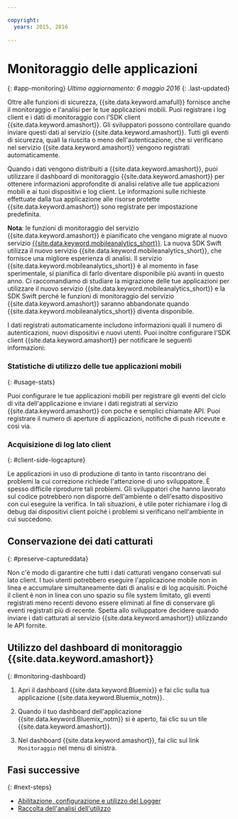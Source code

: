 ```yaml
---

copyright:
  years: 2015, 2016
  
---
```


# Monitoraggio delle applicazioni
{: #app-monitoring}
*Ultimo aggiornamento: 6 maggio 2016*
{: .last-updated}

Oltre alle funzioni di sicurezza, {{site.data.keyword.amafull}} fornisce anche il monitoraggio e l'analisi per le tue applicazioni mobili. Puoi registrare i log client e i dati di monitoraggio con l'SDK client {{site.data.keyword.amashort}}. Gli sviluppatori possono controllare quando inviare questi dati al servizio {{site.data.keyword.amashort}}. Tutti gli eventi di sicurezza, quali la riuscita o meno dell'autenticazione, che si verificano nel servizio {{site.data.keyword.amashort}} vengono registrati automaticamente.

Quando i dati vengono distribuiti a {{site.data.keyword.amashort}}, puoi utilizzare il dashboard di monitoraggio {{site.data.keyword.amashort}} per ottenere informazioni approfondite di analisi relative alle tue applicazioni mobili e ai tuoi dispositivi e log client. Le informazioni sulle richieste effettuate dalla tua applicazione alle risorse protette {{site.data.keyword.amashort}} sono registrate per impostazione predefinita.


**Nota**: le funzioni di monitoraggio del servizio {{site.data.keyword.amashort}} è pianificato che vengano migrate al nuovo servizio [{{site.data.keyword.mobileanalytics_short}}](https://console.ng.bluemix.net/catalog/services/mobile-analytics). La nuova SDK Swift utilizza il nuovo servizio {{site.data.keyword.mobileanalytics_short}}, che fornisce una migliore esperienza di analisi. Il servizio {{site.data.keyword.mobileanalytics_short}} è al momento in fase sperimentale, si pianifica di farlo diventare disponibile più avanti in questo anno. Ci raccomandiamo di studiare la migrazione delle tue applicazioni per utilizzare il nuovo servizio {{site.data.keyword.mobileanalytics_short}} e la SDK Swift perché le funzioni di monitoraggio del servizio {{site.data.keyword.amashort}} saranno abbandonate quando {{site.data.keyword.mobileanalytics_short}} diventa disponibile.


I dati registrati automaticamente includono informazioni quali il numero di autenticazioni, nuovi dispositivi e nuovi utenti. Puoi inoltre configurare
l'SDK client {{site.data.keyword.amashort}} per notificare le seguenti informazioni:

### Statistiche di utilizzo delle tue applicazioni mobili
{: #usage-stats}

Puoi configurare le tue applicazioni mobili per registrare gli eventi del ciclo di vita dell'applicazione e inviare i dati registrati al servizio {{site.data.keyword.amashort}} con poche e semplici chiamate API. Puoi registrare il
                                numero di aperture di applicazioni, notifiche di push ricevute e così via.

### Acquisizione di log lato client
{: #client-side-logcapture}

Le applicazioni in uso di produzione di tanto in tanto riscontrano dei problemi la cui
                                correzione richiede l'attenzione di uno sviluppatore. È spesso difficile riprodurre
                                tali problemi. <!--in R&D.--> Gli sviluppatori che hanno lavorato sul codice potrebbero non disporre
                                dell'ambiente o dell'esatto dispositivo con cui eseguire la verifica. In tali situazioni,
                                è utile poter richiamare i log di debug dai dispositivi client poiché i problemi si verificano
                                nell'ambiente in cui succedono.

## Conservazione dei dati catturati
{: #preserve-captureddata}

Non c'è modo di garantire che tutti i dati catturati vengano conservati sul lato client. I tuoi utenti
                                potrebbero eseguire l'applicazione mobile non in linea e accumulare simultaneamente
                                dati di analisi e di log acquisiti. Poiché il client è non in linea con uno spazio
                                su file system limitato, gli eventi registrati meno recenti devono essere
                                eliminati al fine di conservare gli eventi registrati più di recente. Spetta allo sviluppatore decidere quando inviare i dati catturati
al servizio {{site.data.keyword.amashort}} utilizzando le API fornite.

## Utilizzo del dashboard di monitoraggio {{site.data.keyword.amashort}}
{: #monitoring-dashboard}

1. Apri il dashboard {{site.data.keyword.Bluemix}} e fai clic sulla tua applicazione {{site.data.keyword.Bluemix_notm}}.

2. Quando il tuo dashboard dell'applicazione {{site.data.keyword.Bluemix_notm}} si è aperto, fai clic su un tile {{site.data.keyword.amashort}}.

3. Nel dashboard {{site.data.keyword.amashort}}, fai clic sul link `Monitoraggio` nel menu di sinistra.

## Fasi successive
{: #next-steps}
* [Abilitazione, configurazione e utilizzo del Logger](app-monitoring-logger.html)
* [Raccolta dell'analisi dell'utilizzo](app-monitoring-gathering-analytics.html)
